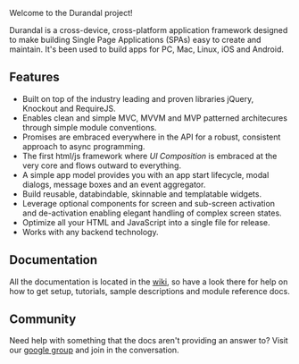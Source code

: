 Welcome to the Durandal project!

Durandal is a cross-device, cross-platform application framework designed to make building Single Page Applications (SPAs) easy to create and maintain. It's been used to build apps for PC, Mac, Linux, iOS and Android.

## Features

* Built on top of the industry leading and proven libraries jQuery, Knockout and RequireJS.
* Enables clean and simple MVC, MVVM and MVP patterned architecures through simple module conventions.
* Promises are embraced everywhere in the API for a robust, consistent  approach to async programming.
* The first html/js framework where *UI Composition* is embraced at the very core and flows outward to everything.
* A simple app model provides you with an app start lifecycle, modal dialogs, message boxes and an event aggregator.
* Build reusable, databindable, skinnable and templatable widgets.
* Leverage optional components for screen and sub-screen activation and de-activation enabling elegant handling of complex screen states.
* Optimize all your HTML and JavaScript into a single file for release.
* Works with any backend technology.

## Documentation

All the documentation is located in the [wiki](https://github.com/EisenbergEffect/Durandal/wiki), so have a look there for help on how to get setup, tutorials, sample descriptions and module reference docs.

## Community
Need help with something that the docs aren't providing an answer to? 
Visit our [google group](https://groups.google.com/forum/?fromgroups#!forum/durandaljs) and join in the conversation. 
